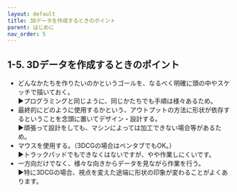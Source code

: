 ```yaml
---
layout: default
title: 3Dデータを作成するときのポイント
parent: はじめに
nav_order: 5
---
```


## **1-5.  3Dデータを作成するときのポイント**



*   どんなかたちを作りたいのかというゴールを、なるべく明確に頭の中やスケッチで描いておく。 \
▶︎プログラミングと同じように、同じかたちでも手順は様々あるため。
*   最終的にどのように使用するかという、アウトプットの方法に形状が依存するということを念頭に置いてデザイン・設計する。 \
▶︎頑張って設計をしても、マシンによっては加工できない場合等があるため。
*   マウスを使用する。（3DCGの場合はペンタブでもOK。） \
▶︎トラックパッドでもできなくはないですが、やや作業しにくいです。
*   一方向だけでなく、様々な向きからデータを見ながら作業を行う。 \
▶︎特に3DCGの場合、視点を変えた途端に形状の印象が変わることがよくあります。
